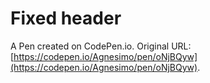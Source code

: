 # Fixed header

A Pen created on CodePen.io. Original URL: [https://codepen.io/Agnesimo/pen/oNjBQyw](https://codepen.io/Agnesimo/pen/oNjBQyw).


